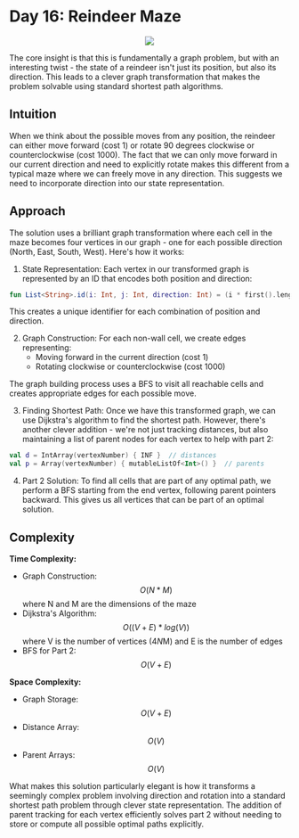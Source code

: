 # Day 16: Reindeer Maze

<p align="center">
  <img src="aoc-day-16.png"/>
</p>

The core insight is that this is fundamentally a graph problem, but with an interesting twist - the state of a reindeer isn't just its position, but also its direction. This leads to a clever graph transformation that makes the problem solvable using standard shortest path algorithms.

## Intuition

When we think about the possible moves from any position, the reindeer can either move forward (cost 1) or rotate 90 degrees clockwise or counterclockwise (cost 1000). The fact that we can only move forward in our current direction and need to explicitly rotate makes this different from a typical maze where we can freely move in any direction. This suggests we need to incorporate direction into our state representation.

## Approach

The solution uses a brilliant graph transformation where each cell in the maze becomes four vertices in our graph - one for each possible direction (North, East, South, West). Here's how it works:

1. State Representation: Each vertex in our transformed graph is represented by an ID that encodes both position and direction:
```kotlin
fun List<String>.id(i: Int, j: Int, direction: Int) = (i * first().length + j) * 4 + direction
```
This creates a unique identifier for each combination of position and direction.

2. Graph Construction: For each non-wall cell, we create edges representing:
    - Moving forward in the current direction (cost 1)
    - Rotating clockwise or counterclockwise (cost 1000)

The graph building process uses a BFS to visit all reachable cells and creates appropriate edges for each possible move.

3. Finding Shortest Path: Once we have this transformed graph, we can use Dijkstra's algorithm to find the shortest path. However, there's another clever addition - we're not just tracking distances, but also maintaining a list of parent nodes for each vertex to help with part 2:
```kotlin
val d = IntArray(vertexNumber) { INF }  // distances
val p = Array(vertexNumber) { mutableListOf<Int>() }  // parents
```

4. Part 2 Solution: To find all cells that are part of any optimal path, we perform a BFS starting from the end vertex, following parent pointers backward. This gives us all vertices that can be part of an optimal solution.

## Complexity

**Time Complexity:**
- Graph Construction: $$O(N*M)$$ where N and M are the dimensions of the maze
- Dijkstra's Algorithm: $$O((V + E) * log(V))$$ where V is the number of vertices (4*N*M) and E is the number of edges
- BFS for Part 2: $$O(V + E)$$

**Space Complexity:**
- Graph Storage: $$O(V + E)$$
- Distance Array: $$O(V)$$
- Parent Arrays: $$O(V)$$

What makes this solution particularly elegant is how it transforms a seemingly complex problem involving direction and rotation into a standard shortest path problem through clever state representation. The addition of parent tracking for each vertex efficiently solves part 2 without needing to store or compute all possible optimal paths explicitly.